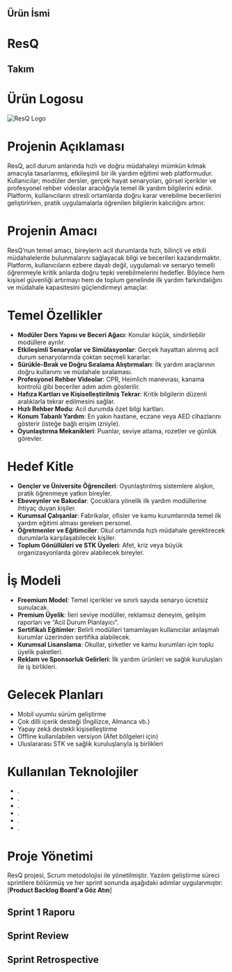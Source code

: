 ## Ürün İsmi

<h1> ResQ </h1>

## Takım

# Ürün Logosu

![ResQ Logo](6-lacivert.png)

# Projenin Açıklaması

ResQ, acil durum anlarında hızlı ve doğru müdahaleyi mümkün kılmak amacıyla tasarlanmış, etkileşimli bir ilk yardım eğitimi web platformudur. Kullanıcılar; modüler dersler, gerçek hayat senaryoları, görsel içerikler ve profesyonel rehber videolar aracılığıyla temel ilk yardım bilgilerini edinir. Platform, kullanıcıların stresli ortamlarda doğru karar verebilme becerilerini geliştirirken, pratik uygulamalarla öğrenilen bilgilerin kalıcılığını artırır.

# Projenin Amacı

ResQ’nun temel amacı, bireylerin acil durumlarda hızlı, bilinçli ve etkili müdahalelerde bulunmalarını sağlayacak bilgi ve becerileri kazandırmaktır. Platform, kullanıcıların ezbere dayalı değil, uygulamalı ve senaryo temelli öğrenmeyle kritik anlarda doğru tepki verebilmelerini hedefler. Böylece hem kişisel güvenliği artırmayı hem de toplum genelinde ilk yardım farkındalığını ve müdahale kapasitesini güçlendirmeyi amaçlar.

# Temel Özellikler

- **Modüler Ders Yapısı ve Beceri Ağacı**: Konular küçük, sindirilebilir modüllere ayrılır.
- **Etkileşimli Senaryolar ve Simülasyonlar**: Gerçek hayattan alınmış acil durum senaryolarında çoktan seçmeli kararlar.
- **Sürükle-Bırak ve Doğru Sıralama Alıştırmaları**: İlk yardım araçlarının doğru kullanımı ve müdahale sıralaması.
- **Profesyonel Rehber Videolar**: CPR, Heimlich manevrası, kanama kontrolü gibi beceriler adım adım gösterilir.
- **Hafıza Kartları ve Kişiselleştirilmiş Tekrar**: Kritik bilgilerin düzenli aralıklarla tekrar edilmesini sağlar.
- **Hızlı Rehber Modu**: Acil durumda özet bilgi kartları.
- **Konum Tabanlı Yardım**: En yakın hastane, eczane veya AED cihazlarını gösterir (isteğe bağlı erişim izniyle).
- **Oyunlaştırma Mekanikleri**: Puanlar, seviye atlama, rozetler ve günlük görevler.

# Hedef Kitle

- **Gençler ve Üniversite Öğrencileri**: Oyunlaştırılmış sistemlere alışkın, pratik öğrenmeye yatkın bireyler.
- **Ebeveynler ve Bakıcılar**: Çocuklara yönelik ilk yardım modüllerine ihtiyaç duyan kişiler.
- **Kurumsal Çalışanlar**: Fabrikalar, ofisler ve kamu kurumlarında temel ilk yardım eğitimi alması gereken personel.
- **Öğretmenler ve Eğitimciler**: Okul ortamında hızlı müdahale gerektirecek durumlarla karşılaşabilecek kişiler.
- **Toplum Gönüllüleri ve STK Üyeleri**: Afet, kriz veya büyük organizasyonlarda görev alabilecek bireyler.

# İş Modeli

- **Freemium Model**: Temel içerikler ve sınırlı sayıda senaryo ücretsiz sunulacak.
- **Premium Üyelik**: İleri seviye modüller, reklamsız deneyim, gelişim raporları ve “Acil Durum Planlayıcı”.
- **Sertifikalı Eğitimler**: Belirli modülleri tamamlayan kullanıcılar anlaşmalı kurumlar üzerinden sertifika alabilecek.
- **Kurumsal Lisanslama**: Okullar, şirketler ve kamu kurumları için toplu üyelik paketleri.
- **Reklam ve Sponsorluk Gelirleri**: İlk yardım ürünleri ve sağlık kuruluşları ile iş birlikleri.

# Gelecek Planları

- Mobil uyumlu sürüm geliştirme
- Çok dilli içerik desteği (İngilizce, Almanca vb.)
- Yapay zekâ destekli kişiselleştirme
- Offline kullanılabilen versiyon (Afet bölgeleri için)
- Uluslararası STK ve sağlık kuruluşlarıyla iş birlikleri

# Kullanılan Teknolojiler

- .
- .
- .
- .
- .
- .

# Proje Yönetimi

ResQ projesi, Scrum metodolojisi ile yönetilmiştir. Yazılım geliştirme süreci sprintlere bölünmüş ve her sprint sonunda aşağıdaki adımlar uygulanmıştır:
[**Product Backlog Board'a Göz Atın**]

## Sprint 1 Raporu






## Sprint Review






## Sprint Retrospective



